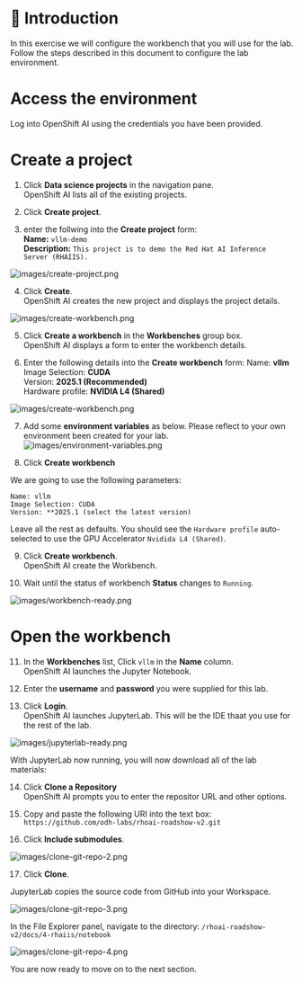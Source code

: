 # 💁 Introduction

In this exercise we will configure the workbench that you will use for the lab. Follow the steps described in this document to configure the lab environment.

# Access the environment
Log into OpenShift AI using the credentials you have been provided.

# Create a project

1. Click **Data science projects** in the navigation pane.  
   OpenShift AI lists all of the existing projects.  

2. Click **Create project**.  

3. enter the follwing into the **Create project** form:  
   **Name:** `vllm-demo`  
   **Description:** `This project is to demo the Red Hat AI Inference Server (RHAIIS).`

![images/create-project.png](images/create-project.png)

4. Click **Create**.  
   OpenShift AI creates the new project and displays the project details.

![images/create-workbench.png](images/create-workbench.png)

5. Click **Create a workbench** in the **Workbenches** group box.  
   OpenShift AI displays a form to enter the workbench details.

6. Enter the following details into the **Create workbench** form:
   Name: **vllm**  
   Image Selection: **CUDA**  
   Version: **2025.1 (Recommended)**  
   Hardware profile: **NVIDIA L4 (Shared)**  

![images/create-workbench.png](images/create-workbench-2.png)

7. Add some **environment variables** as below.  Please reflect to your own environment been created for your lab.
![images/environment-variables.png](images/environment-variables.png)

8. Click **Create workbench**  



We are going to use the following parameters:

    Name: vllm
    Image Selection: CUDA
    Version: **2025.1 (select the latest version)
   
Leave all the rest as defaults. You should see the `Hardware profile` auto-selected to use the GPU Accelerator `Nvidida L4 (Shared)`.

9. Click **Create workbench**.  
   OpenShift AI create the Workbench.  

10. Wait until the status of workbench **Status** changes to `Running`.

![images/workbench-ready.png](images/workbench-ready.png)

# Open the workbench

11. In the **Workbenches** list, Click `vllm` in the **Name** column.  
    OpenShift AI launches the Jupyter Notebook.  

12. Enter the **username** and **password** you were supplied for this lab.  

13. Click **Login**.  
    OpenShift AI launches JupyterLab. This will be the IDE thaat you use for the rest of the lab.

![images/jupyterlab-ready.png](images/jupyterlab-ready.png)

With JupyterLab now running, you will now download all of the lab materials:  

14. Click **Clone a Repository**  
   OpenShift AI prompts you to enter the repositor URL and other options.  

15. Copy and paste the following URI into the text box: `https://github.com/odh-labs/rhoai-roadshow-v2.git`  
16. Click **Include submodules**.  

![images/clone-git-repo-2.png](images/clone-git-repo-2.png) 

17. Click **Clone**.  

JupyterLab copies the source code from GitHub into your Workspace.

![images/clone-git-repo-3.png](images/clone-git-repo-3.png) 

In the File Explorer panel, navigate to the directory:  `/rhoai-roadshow-v2/docs/4-rhaiis/notebook`    


![images/clone-git-repo-4.png](images/clone-git-repo-4.png)  

You are now ready to move on to the next section.
